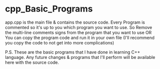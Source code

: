 # cpp_Basic_Programs
app.cpp is the main file & contains the source code.
Every Program is commented so it's up to you which program you want to use. So Remove the multi-line comments signs from the program that you want to use
OR
You can copy the program code and run it in your own file (I'll recommend you copy the code to not get into more complications)

P.S.
These are the basic programs that I have done in learning C++ language. Any future changes & programs that I'll perform will be available here with the source code.
